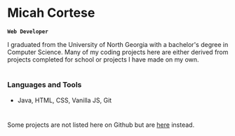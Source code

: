# Micah Cortese

**`Web Developer`**

I graduated from the University of North Georgia with a bachelor's degree in Computer Science. Many of my coding projects here are either derived from projects completed for school or projects I have made on my own.

#

### Languages and Tools

* Java, HTML, CSS, Vanilla JS, Git

#

Some projects are not listed here on Github but are <a href="https://zerogravitygaming.itch.io/">here</a> instead.
